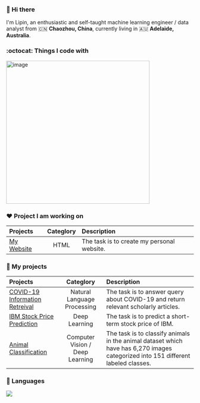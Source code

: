 ### 👋 Hi there 

I'm Lipin, an enthusiastic and self-taught machine learning engineer / data analyst  from 🇨🇳 **Chaozhou, China**, currently living in 🇦🇺 **Adelaide, Australia**.

### :octocat: Things I code with
<img width="385" alt="image" src="https://github.com/guolipin/guolipin/assets/134791744/d96f3393-af47-4033-8351-042b327d706a">

### ❤️ Project I am working on
|  Projects | Categlory |    Description     |
| :---       |    :----:   |   :--- |
| [My Website](https://github.com/guolipin/guolipin.github.io)   | HTML | The task is to create my personal website. |

### 🌻 My projects
|  Projects | Categlory |    Description     |
| :---       |    :----:   |   :--- |
| [COVID-19 Information Retreival](https://github.com/guolipin/search_engine)   | Natural Language Processing | The task is to answer query about COVID-19 and return relevant scholarly articles.  |
| [IBM Stock Price Prediction](https://github.com/guolipin/IBM_stock_prediction)   | Deep Learning | The task is to predict a short-term stock price of IBM. |
| [Animal Classification](https://github.com/guolipin/animal_classification) | Computer Vision /<br> Deep Learning| The task is to classify animals in the animal dataset which have has 6,270 images categorized into 151 different labeled classes.|

### 🎄 Languages
<img src="https://github-readme-stats.vercel.app/api/top-langs?username=guolipin"/> 
